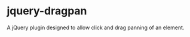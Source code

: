 jquery-dragpan
==============

A jQuery plugin designed to allow click and drag panning of an element.
